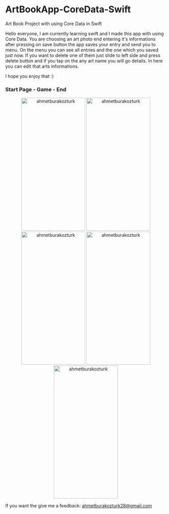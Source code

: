 # ArtBookApp-CoreData-Swift
Art Book Project with using Core Data in Swift


Hello everyone, I am currently learning swift and I made this app with using Core Data.
You are choosing an art photo end entering it's informations after pressing on save button the app saves your entry and send you to menu. 
On the menu you can see all entries and the one which you saved just now. If you want to delete one of them just slide to left side and press delete button and if you tap on the any art name you will go details. In here you can edit that arts informations.

I hope you enjoy that :)

<h3> Start Page - Game - End </h3> 
<p align="center"> <img src="https://user-images.githubusercontent.com/79537376/232351158-d9ec741a-a990-4e4d-a0ef-91a23d9f863e.jpg" alt="ahmetburakozturk" width="200" height="415" /> 
<img src="https://user-images.githubusercontent.com/79537376/232351146-10e3b24c-1ddc-4630-ae4b-37aff9197f76.jpg" alt="ahmetburakozturk" width="200" height="415"/>  
<img src="https://user-images.githubusercontent.com/79537376/232351147-e263894d-6cd3-4ae2-958f-dbb062d6093a.jpg" alt="ahmetburakozturk" width="200" height="415"/>
<img src="https://user-images.githubusercontent.com/79537376/232351151-8c4da5b1-8791-49fb-be91-a392996de068.jpg" alt="ahmetburakozturk" width="200" height="415"/>
<img src="https://user-images.githubusercontent.com/79537376/232351135-a1157524-5e82-47e1-a96e-2cb2912ff37a.jpg" alt="ahmetburakozturk" width="200" height="415"/></p>

 <p>If you want the give me a feedback: <a href="mailto:ahmetburakozturk28@gmail.com">ahmetburakozturk28@gmail.com</a></p>


